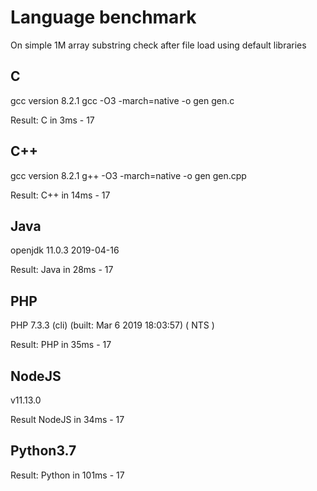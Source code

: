 # Language benchmark
On simple 1M array substring check after file load using default libraries

## C
gcc version 8.2.1
gcc -O3 -march=native -o gen gen.c

Result: C in 3ms - 17

## C++
gcc version 8.2.1
g++ -O3 -march=native -o gen gen.cpp

Result: C++ in 14ms - 17

## Java
openjdk 11.0.3 2019-04-16

Result: Java in 28ms - 17

## PHP
PHP 7.3.3 (cli) (built: Mar  6 2019 18:03:57) ( NTS )

Result: PHP in 35ms - 17

## NodeJS
v11.13.0

Result NodeJS in 34ms - 17

## Python3.7

Result: Python in 101ms - 17